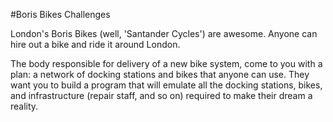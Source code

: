 #Boris Bikes Challenges

London's Boris Bikes (well, 'Santander Cycles') are awesome. Anyone can hire out a bike and ride it around London.

The body responsible for delivery of a new bike system, come to you with a plan: a network of docking stations and bikes that anyone can use. They want you to build a program that will emulate all the docking stations, bikes, and infrastructure (repair staff, and so on) required to make their dream a reality.
